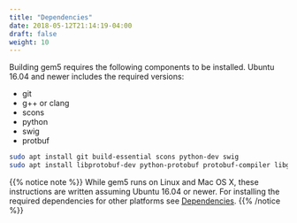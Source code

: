 ```yaml
---
title: "Dependencies"
date: 2018-05-12T21:14:19-04:00
draft: false
weight: 10
---
```


Building gem5 requires the following components to be installed. Ubuntu 16.04 and newer includes the required versions:

  - git
  - g++ or clang
  - scons
  - python
  - swig
  - protbuf

```bash
sudo apt install git build-essential scons python-dev swig 
sudo apt install libprotobuf-dev python-protobuf protobuf-compiler libgoogle-perftools-dev
```

{{% notice note %}}
While gem5 runs on Linux and Mac OS X, these instructions are written assuming Ubuntu 16.04 or newer. For installing the
required dependencies for other platforms see [Dependencies](/docs/dependencies/).
{{% /notice %}}




